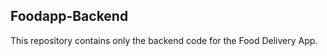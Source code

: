 Foodapp-Backend
-------------------------------------------------------------------------
This repository contains only the backend code for the Food Delivery App.
